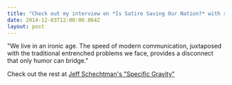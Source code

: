 ```yaml
---
title: "Check out my interview on *Is Satire Saving Our Nation?* with syndicated radio host Jeff Schechtman"
date: 2014-12-03T12:00:00.864Z
layout: post
---
```

"We live in an ironic age. The speed of modern communication, juxtaposed with the traditional entrenched problems we face, provides a disconnect that only humor can bridge."

Check out the rest at [Jeff Schechtman's "Specific Gravity"](https://specific-gravity.blogspot.com/2014/12/only-satire-can-save-us-now.html)
